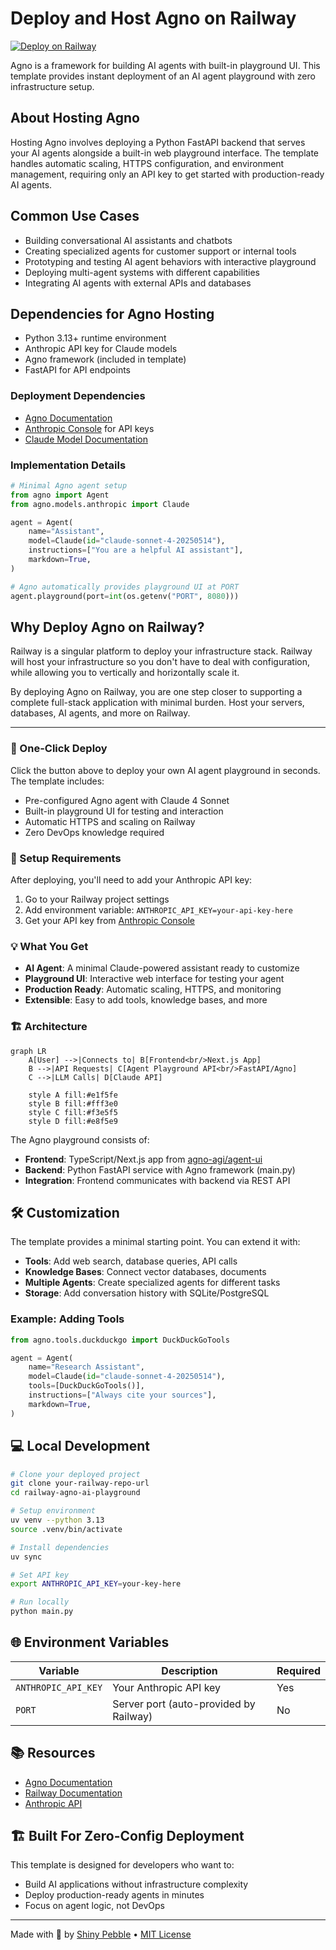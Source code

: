 # Deploy and Host Agno on Railway

[![Deploy on Railway](https://railway.com/button.svg)](https://railway.com/template/agno-ai-playground?referralCode=rq6lF8)

Agno is a framework for building AI agents with built-in playground UI. This template provides instant deployment of an AI agent playground with zero infrastructure setup.

## About Hosting Agno

Hosting Agno involves deploying a Python FastAPI backend that serves your AI agents alongside a built-in web playground interface. The template handles automatic scaling, HTTPS configuration, and environment management, requiring only an API key to get started with production-ready AI agents.

## Common Use Cases

- Building conversational AI assistants and chatbots
- Creating specialized agents for customer support or internal tools
- Prototyping and testing AI agent behaviors with interactive playground
- Deploying multi-agent systems with different capabilities
- Integrating AI agents with external APIs and databases

## Dependencies for Agno Hosting

- Python 3.13+ runtime environment
- Anthropic API key for Claude models
- Agno framework (included in template)
- FastAPI for API endpoints

### Deployment Dependencies

- [Agno Documentation](https://docs.agno.com)
- [Anthropic Console](https://console.anthropic.com) for API keys
- [Claude Model Documentation](https://docs.anthropic.com/claude/models)

### Implementation Details

```python
# Minimal Agno agent setup
from agno import Agent
from agno.models.anthropic import Claude

agent = Agent(
    name="Assistant",
    model=Claude(id="claude-sonnet-4-20250514"),
    instructions=["You are a helpful AI assistant"],
    markdown=True,
)

# Agno automatically provides playground UI at PORT
agent.playground(port=int(os.getenv("PORT", 8080)))
```

## Why Deploy Agno on Railway?

Railway is a singular platform to deploy your infrastructure stack. Railway will host your infrastructure so you don't have to deal with configuration, while allowing you to vertically and horizontally scale it.

By deploying Agno on Railway, you are one step closer to supporting a complete full-stack application with minimal burden. Host your servers, databases, AI agents, and more on Railway.

---

### 🚀 One-Click Deploy

Click the button above to deploy your own AI agent playground in seconds. The template includes:

- Pre-configured Agno agent with Claude 4 Sonnet
- Built-in playground UI for testing and interaction
- Automatic HTTPS and scaling on Railway
- Zero DevOps knowledge required

### 🔑 Setup Requirements

After deploying, you'll need to add your Anthropic API key:

1. Go to your Railway project settings
2. Add environment variable: `ANTHROPIC_API_KEY=your-api-key-here`
3. Get your API key from [Anthropic Console](https://console.anthropic.com)

### 💡 What You Get

- **AI Agent**: A minimal Claude-powered assistant ready to customize
- **Playground UI**: Interactive web interface for testing your agent
- **Production Ready**: Automatic scaling, HTTPS, and monitoring
- **Extensible**: Easy to add tools, knowledge bases, and more

### 🏗️ Architecture

```mermaid
graph LR
    A[User] -->|Connects to| B[Frontend<br/>Next.js App]
    B -->|API Requests| C[Agent Playground API<br/>FastAPI/Agno]
    C -->|LLM Calls| D[Claude API]
    
    style A fill:#e1f5fe
    style B fill:#fff3e0
    style C fill:#f3e5f5
    style D fill:#e8f5e9
```

The Agno playground consists of:
- **Frontend**: TypeScript/Next.js app from [agno-agi/agent-ui](https://github.com/agno-agi/agent-ui)
- **Backend**: Python FastAPI service with Agno framework (main.py)
- **Integration**: Frontend communicates with backend via REST API

## 🛠️ Customization

The template provides a minimal starting point. You can extend it with:

- **Tools**: Add web search, database queries, API calls
- **Knowledge Bases**: Connect vector databases, documents
- **Multiple Agents**: Create specialized agents for different tasks
- **Storage**: Add conversation history with SQLite/PostgreSQL

### Example: Adding Tools

```python
from agno.tools.duckduckgo import DuckDuckGoTools

agent = Agent(
    name="Research Assistant",
    model=Claude(id="claude-sonnet-4-20250514"),
    tools=[DuckDuckGoTools()],
    instructions=["Always cite your sources"],
    markdown=True,
)
```

## 💻 Local Development

```bash
# Clone your deployed project
git clone your-railway-repo-url
cd railway-agno-ai-playground

# Setup environment
uv venv --python 3.13
source .venv/bin/activate

# Install dependencies
uv sync

# Set API key
export ANTHROPIC_API_KEY=your-key-here

# Run locally
python main.py
```

## 🌐 Environment Variables

| Variable | Description | Required |
|----------|-------------|----------|
| `ANTHROPIC_API_KEY` | Your Anthropic API key | Yes |
| `PORT` | Server port (auto-provided by Railway) | No |

## 📚 Resources

- [Agno Documentation](https://docs.agno.com)
- [Railway Documentation](https://docs.railway.com)
- [Anthropic API](https://console.anthropic.com)

## 🏗️ Built For Zero-Config Deployment

This template is designed for developers who want to:
- Build AI applications without infrastructure complexity
- Deploy production-ready agents in minutes
- Focus on agent logic, not DevOps

---
Made with 💎 by [Shiny Pebble](https://shiny-pebble.com/) • [MIT License](LICENSE)